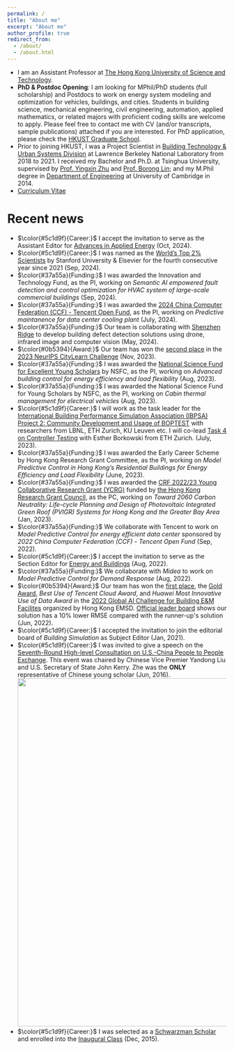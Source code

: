```yaml
---
permalink: /
title: "About me"
excerpt: "About me"
author_profile: true
redirect_from: 
  - /about/
  - /about.html
---
```


- I am an Assistant Professor at [The Hong Kong University of Science and Technology](https://hkust.edu.hk/home).
- **PhD & Postdoc Opening**: I am looking for MPhil/PhD students (full scholarship) and Postdocs to work on energy system modeling and optimization for vehicles, buildings, and cities. Students in building science, mechanical engineering, civil engineering, automation, applied mathematics, or related majors with proficient coding skills are welcome to apply. Please feel free to contact me with CV (and/or transcripts, sample publications) attached if you are interested. For PhD application, please check the [HKUST Graduate School](https://pg.ust.hk/prospective-students/home).
- Prior to joining HKUST, I was a Project Scientist in [Building Technology & Urban Systems Division](https://buildings.lbl.gov/) at Lawrence Berkeley National Laboratory from 2018 to 2021. I received my Bachelor and Ph.D. at Tsinghua University, supervised by [Prof. Yingxin Zhu](http://www.arch.tsinghua.edu.cn/info/Building%20Science%20and%20Technology/1825) and [Prof. Borong Lin](http://www.arch.tsinghua.edu.cn/info/Building%20Science%20and%20Technology/1804); and my M.Phil degree in [Department of Engineering](http://www.eng.cam.ac.uk/) at University of Cambridge in 2014.
- [Curriculum Vitae](http://walterzwang.github.io/cv)

Recent news
======
- $\color{#5c1d9f}{Career:}$ I accept the invitation to serve as the Assistant Editor for [Advances in Applied Energy](https://www.sciencedirect.com/journal/advances-in-applied-energy/about/editorial-board) (Oct, 2024).
- $\color{#5c1d9f}{Career:}$ I was named as the [World’s Top 2% Scientists](https://mp.weixin.qq.com/s/GBeXIMKf6DEaL_Kl-LwTZQ) by Stanford University & Elsevier for the fourth consecutive year since 2021 (Sep, 2024).
- $\color{#37a55a}{Funding:}$ I was awarded the Innovation and Technology Fund, as the PI, working on *Semantic AI empowered fault detection and control optimization for HVAC system of large-scale commercial buildings* (Sep, 2024).
- $\color{#37a55a}{Funding:}$ I was awarded the [2024 China Computer Federation (CCF) - Tencent Open Fund](https://mp.weixin.qq.com/s/wnXUKGaYNNTtAnZd3-lHlQ), as the PI, working on *Predictive maintanence for data center cooling plant* (July, 2024).
- $\color{#37a55a}{Funding:}$ Our team is collaborating with [Shenzhen Ridge](https://www.szridge.com/#/) to develop building defect detection solutions using drone, infrared image and computer vision (May, 2024).
- $\color{#0b5394}{Award:}$ Our team has won the [second place](https://www.ce.ust.hk/news/prof-zhe-wang-and-wanfu-zheng-win-second-place-citylearn-challenge-2023) in the [2023 NeurIPS CityLearn Challenge](https://www.aicrowd.com/challenges/neurips-2023-citylearn-challenge/problems/control-track-citylearn-challenge) (Nov, 2023).
- $\color{#37a55a}{Funding:}$ I was awarded the [National Science Fund for Excellent Young Scholars](https://seng.hkust.edu.hk/news/20230915/prof-wang-zhe-and-prof-yang-jiachuan-named-excellent-young-scientists-national-natural-science-foundation-china) by NSFC, as the PI, working on *Advanced building control for energy efficiency and load flexibility* (Aug, 2023).
- $\color{#37a55a}{Funding:}$ I was awarded the National Science Fund for Young Scholars by NSFC, as the PI, working on *Cabin thermal management for electrical vehicles* (Aug, 2023).
- $\color{#5c1d9f}{Career:}$ I will work as the task leader for the [International Building Performance Simulation Association (IBPSA) Project 2: Community Development and Usage of BOPTEST](https://ibpsa.github.io/project1-boptest/ibpsa/index.html) with researchers from LBNL, ETH Zurich, KU Leuven etc. I will co-lead [Task 4 on Controller Testing](https://ibpsa.github.io/project1-boptest/ibpsa/project/workplan/) with Esther Borkowski from ETH Zurich. (July, 2023).
- $\color{#37a55a}{Funding:}$ I was awarded the Early Career Scheme by Hong Kong Research Grant Committee, as the PI, working on *Model Predictive Control in Hong Kong’s Residential Buildings for Energy Efficiency and Load Flexibility* (June, 2023).
- $\color{#37a55a}{Funding:}$ I was awarded the [CRF 2022/23 Young Collaborative Research Grant (YCRG)](https://seng.hkust.edu.hk/news/20230210/four-professors-awarded-grants-rgc-collaborative-research-fund-202223) funded by [the Hong Kong Research Grant Council](https://www.ugc.edu.hk/eng/rgc/funding_opport/crf/funded%20research/22-23.html), as the PC, working on *Toward 2060 Carbon Neutrality: Life-cycle Planning and Design of Photovoltaic Integrated Green Roof (PVIGR) Systems for Hong Kong and the Greater Bay Area* (Jan, 2023).
- $\color{#37a55a}{Funding:}$ We collaborate with Tencent to work on *Model Predictive Control for energy efficient data center* sponsored by *2022 China Computer Federation (CCF) - Tencent Open Fund* (Sep, 2022).
- $\color{#5c1d9f}{Career:}$ I accept the invitation to serve as the Section Editor for [Energy and Buildings](https://www.sciencedirect.com/journal/energy-and-buildings/about/editorial-board) (Aug, 2022).
- $\color{#37a55a}{Funding:}$ We collaborate with *Midea* to work on *Model Predictive Control for Demand Response* (Aug, 2022).
- $\color{#0b5394}{Award:}$ Our team has won the [first place](https://www.ce.ust.hk/news/team-led-prof-zhe-wang-receives-awards-global-ai-challenge-competition), the [Gold Award](http://walterzwang.github.io/files/2022EMSDAIChallenge.pdf), *Best Use of Tencent Cloud Award*, and *Huawei Most Innovative Use of Data Award* in the [2022 Global AI Challenge for Building E&M Facilites](https://www.globalaichallenge.com/en/home) organized by Hong Kong EMSD. [Official leader board](https://globalaichallenge.com/competition/result_details/leaderboard-en.pdf) shows our solution has a 10% lower RMSE compared with the runner-up's solution (Jun, 2022).
- $\color{#5c1d9f}{Career:}$ I accepted the invitation to join the editorial board of *Building Simulation* as Subject Editor (Jan, 2021).
- $\color{#5c1d9f}{Career:}$ I was invited to give a speech on the [Seventh-Round High-level Consultation on U.S.-China People to People Exchange](https://www.tsinghua.edu.cn/info/1756/71634.htm). This event was chaired by Chinese Vice Premier Yandong Liu and U.S. Secretary of State John Kerry. Zhe was the **ONLY** representative of Chinese young scholar (Jun, 2016).<br/><img src='/images/PeopleToPeopleExchange.png' width='800'>
- $\color{#5c1d9f}{Career:}$ I was selected as a [Schwarzman Scholar](http://en.sc.tsinghua.edu.cn/) and enrolled into the [Inaugural Class](https://www.nytimes.com/2016/01/11/business/dealbook/schwarzman-scholars-announces-inaugural-class-to-study-in-china.html) (Dec, 2015).
